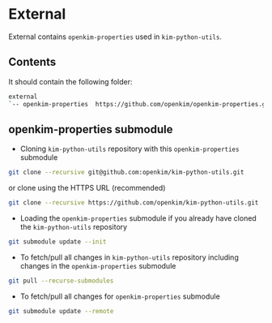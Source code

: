 # External

External contains `openkim-properties` used in `kim-python-utils`.

## Contents

It should contain the following folder:

````sh
external
`-- openkim-properties  https://github.com/openkim/openkim-properties.git
````

## openkim-properties submodule

* Cloning `kim-python-utils` repository with this `openkim-properties` submodule

```sh
git clone --recursive git@github.com:openkim/kim-python-utils.git
```

or clone using the HTTPS URL (recommended)

```sh
git clone --recursive https://github.com/openkim/kim-python-utils.git
```

* Loading the `openkim-properties` submodule if you already have cloned the
`kim-python-utils` repository


```sh
git submodule update --init
```

* To fetch/pull all changes in `kim-python-utils` repository including
changes in the `openkim-properties` submodule

```sh
git pull --recurse-submodules
```

* To fetch/pull all changes for `openkim-properties` submodule

```sh
git submodule update --remote
```
